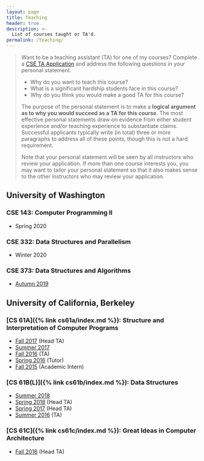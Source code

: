 ```yaml
---
layout: page
title: Teaching
header: true
description: >-
  List of courses taught or TA'd.
permalink: /teaching/
---
```


> Want to be a teaching assistant (TA) for one of my courses? Complete a [CSE TA Application](https://ta.cs.washington.edu/apply/) and address the following questions in your personal statement.
> - Why do you want to teach this course?
> - What is a significant hardship students face in this course?
> - Why do you think you would make a good TA for this course?
>
> The purpose of the personal statement is to make a **logical argument as to why you would succeed as a TA for this course**. The most effective personal statements draw on evidence from either student experience and/or teaching experience to substantiate claims. Successful applicants typically write (in total) three or more paragraphs to address all of these points, though this is not a hard requirement.
>
> Note that your personal statement will be seen by all instructors who review your application. If more than one course interests you, you may want to tailor your personal statement so that it also makes sense to the other instructors who may review your application.

## University of Washington

### CSE 143: Computer Programming II

- Spring 2020

### CSE 332: Data Structures and Parallelism

- Winter 2020

### CSE 373: Data Structures and Algorithms

- [Autumn 2019](https://courses.cs.washington.edu/courses/cse373/19au/)

## University of California, Berkeley

### [CS 61A]({% link cs61a/index.md %}): Structure and Interpretation of Computer Programs

- [Fall 2017](https://inst.eecs.berkeley.edu/~cs61a/fa17/) (Head TA)
- [Summer 2017](https://inst.eecs.berkeley.edu/~cs61a/su17/)
- [Fall 2016](https://inst.eecs.berkeley.edu/~cs61a/fa16/) (TA)
- [Spring 2016](https://inst.eecs.berkeley.edu/~cs61a/sp16/) (Tutor)
- [Fall 2015](https://inst.eecs.berkeley.edu/~cs61a/fa15/) (Academic Intern)

### [CS 61B(L)]({% link cs61b/index.md %}): Data Structures

- [Summer 2018](https://cs61bl.org/su18/)
- [Spring 2018](https://sp18.datastructur.es) (Head TA)
- [Spring 2017](https://datastructur.es/sp17/) (Head TA)
- [Summer 2016](https://cs61bl.org/su16/) (TA)

### [CS 61C]({% link cs61c/index.md %}): Great Ideas in Computer Architecture

- [Fall 2018](https://inst.eecs.berkeley.edu/~cs61c/fa18/) (Head TA)
